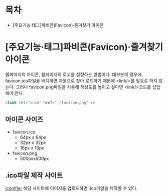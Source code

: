# 목차
- [주요기능·태그]파비콘(Favicon)·즐겨찾기 아이콘
# [주요기능·태그]파비콘(Favicon)·즐겨찾기 아이콘
웹페이지의 아이콘, 웹페이지의 로고를 설정하는 방법이다.
대부분의 경우에 favicon.ico파일을 배치하면 자동으로 찾아 로드하기 때문에 \<link/>를 필요로 하지 않는다.
그러나 favicon.png파일을 사용해 해상도를 높이고 싶다면 \<link/>코드를 삽입해야 한다.
```html
<link rel="icon" href="./favicon.png" />
```
## 아이콘 사이즈
- favicon.ico
  - 64px x 64px
  - 32px x 32px
  - 16px x 16px
- favicon.png
  - 500pxx500px
## .ico파일 제작 사이트
[iconifier](https://iconifier.net/)
해당 사이트에 이미지를 업로드하면 .ico파일을 제작할 수 있다.